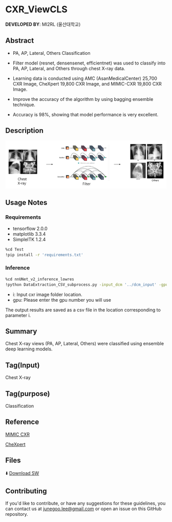 # CXR_ViewCLS
 
**DEVELOPED BY**: MI2RL (울산대학교)


## Abstract
- PA, AP, Lateral, Others Classification
- Filter model (resnet, densensenet, efficientnet) was used to classify into PA, AP, Lateral, and Others through chest X-ray data.

- Learning data is conducted using AMC (AsanMedicalCenter) 25,700 CXR Image, CheXpert 19,800 CXR Image, and MIMIC-CXR 19,800 CXR Image.

- Improve the accuracy of the algorithm by using bagging ensemble technique.

- Accuracy is 98%, showing that model performance is very excellent.

## Description

![model_description](model_Image.png)

## Usage Notes

### Requirements

- tensorflow 2.0.0
- matplotlib 3.3.4
- SimpleITK 1.2.4

```bash
%cd Test
!pip install -r 'requirements.txt'
```

### Inference

```bash
%cd nnUNet_v2_inference_lowres
!python DataExtraction_CSV_subprocess.py -input_dcm '../dcm_input' -gpu_num 1
```


- i: Input cxr image folder location.
- gpu: Please enter the gpu number you will use


The output results are saved as a csv file in the location corresponding to parameter i.

## Summary

Chest X-ray views (PA, AP, Lateral, Others) were classified using ensemble deep learning models.

## Tag(Input)

Chest X-ray

## Tag(purpose)

Classification

## Reference

[MIMIC CXR](https://physionet.org/content/mimic-cxr/2.0.0/)

[CheXpert](https://aimi.stanford.edu/datasets/chexpert-chest-x-rays)


## Files
⬇️ [Download SW](https://github.com/mi2rl/DataCuration/tree/386eafa30667b9558f4d24ee702955b75d36a4fd/CXR_ViewCLS)


## Contributing

If you'd like to contribute, or have any suggestions for these guidelines, you can contact us at junegoo.lee@gmail.com or open an issue on this GitHub repository.



